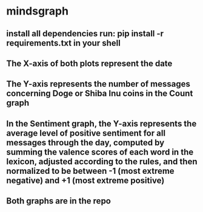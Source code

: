 # mindsgraph
## install all dependencies run: pip install -r requirements.txt in your shell
## The X-axis of both plots represent the date
## The Y-axis represents the number of messages concerning Doge or Shiba Inu coins in the Count graph
## In the Sentiment graph, the Y-axis represents the average level of positive sentiment for all messages through the day, computed by summing the valence scores of each word in the lexicon, adjusted according to the rules, and then normalized to be between -1 (most extreme negative) and +1 (most extreme positive)
## Both graphs are in the repo

